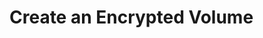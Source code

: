 
# Create an Encrypted Volume

<!--
DELETE ME AFTER COMPLETING THE DOCUMENT!
---
Task: https://dev.azure.com/mariner-org/polar/_workitems/edit/13129
Title: Create an Encrypted Volume
Type: How-To Guide
Objective:

How to create an encrypted volume. The guide should only talk about HC and how
to craft it.
-->
